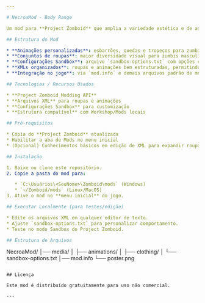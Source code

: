 ```yaml
---

# NecroaMod - Body Range

Um mod para **Project Zomboid** que amplia a variedade estética e de animações dos zumbis, trazendo mais imersão e realismo à jogabilidade.

## Estrutura do Mod

* **Animações personalizadas**: esbarrões, quedas e tropeços para zumbis.
* **Conjuntos de roupas**: maior diversidade visual para zumbis masculinos e femininos.
* **Configurações Sandbox**: arquivo `sandbox-options.txt` com opções customizáveis para o jogador.
* **XMLs organizados**: roupas e animações bem estruturadas, permitindo fácil expansão.
* **Integração no jogo**: via `mod.info` e demais arquivos padrão de mods.

## Tecnologias / Recursos Usados

* **Project Zomboid Modding API**
* **Arquivos XML** para roupas e animações
* **Configurações Sandbox** para customização
* **Estrutura compatível** com Workshop/Mods locais

## Pré-requisitos

* Cópia do **Project Zomboid** atualizada
* Habilitar a aba de Mods no menu inicial
* (Opcional) Conhecimentos básicos em edição de XML para expandir roupas/animations

## Instalação

1. Baixe ou clone este repositório.
2. Copie a pasta do mod para:

   * `C:\Usuários\<SeuNome>\Zomboid\mods` (Windows)
   * `~/Zomboid/mods` (Linux/MacOS)
3. Ative o mod no **menu inicial** do jogo.

## Executar Localmente (para testes/edição)

* Edite os arquivos XML em qualquer editor de texto.
* Ajuste `sandbox-options.txt` para personalizar comportamento.
* Teste no modo Sandbox do Project Zomboid.

## Estrutura de Arquivos

```
NecroaMod/
│── media/
│   ├── animations/
│   ├── clothing/
│   └── sandbox-options.txt
│── mod.info
└── poster.png
```

## Licença

Este mod é distribuído gratuitamente para uso não comercial.

---
```

